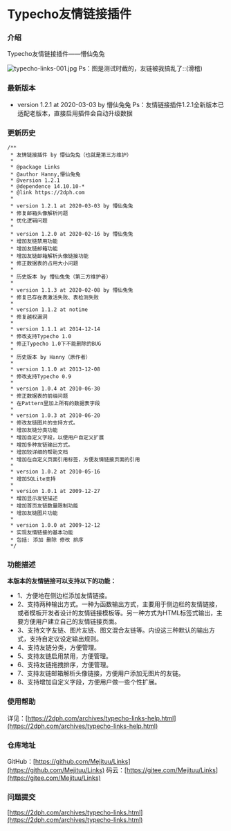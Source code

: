 # Typecho友情链接插件

### 介绍
Typecho友情链接插件——懵仙兔兔

![typecho-links-001.jpg](https://cdn.2dph.com/images/2020/02/typecho-links-001.jpg)
Ps：图是测试时截的，友链被我搞乱了::(滑稽)

### 最新版本

 - version 1.2.1 at 2020-03-03 by 懵仙兔兔
Ps：友情链接插件1.2.1全新版本已适配老版本，直接启用插件会自动升级数据

### 更新历史
```
/**
 * 友情链接插件 by 懵仙兔兔（也就是第三方维护）
 * 
 * @package Links
 * @author Hanny,懵仙兔兔
 * @version 1.2.1
 * @dependence 14.10.10-*
 * @link https://2dph.com
 * 
 * version 1.2.1 at 2020-03-03 by 懵仙兔兔
 * 修复邮箱头像解析问题
 * 优化逻辑问题
 * 
 * version 1.2.0 at 2020-02-16 by 懵仙兔兔
 * 增加友链禁用功能
 * 增加友链邮箱功能
 * 增加友链邮箱解析头像链接功能
 * 修正数据表的占用大小问题
 * 
 * 历史版本 by 懵仙兔兔（第三方维护者）
 * 
 * version 1.1.3 at 2020-02-08 by 懵仙兔兔
 * 修复已存在表激活失败、表检测失败
 * 
 * version 1.1.2 at notime
 * 修复越权漏洞
 * 
 * version 1.1.1 at 2014-12-14
 * 修改支持Typecho 1.0
 * 修正Typecho 1.0下不能删除的BUG
 * 
 * 历史版本 by Hanny（原作者）
 * 
 * version 1.1.0 at 2013-12-08
 * 修改支持Typecho 0.9
 * 
 * version 1.0.4 at 2010-06-30
 * 修正数据表的前缀问题
 * 在Pattern里加上所有的数据表字段
 * 
 * version 1.0.3 at 2010-06-20
 * 修改友链图片的支持方式。
 * 增加友链分类功能
 * 增加自定义字段，以便用户自定义扩展
 * 增加多种友链输出方式。
 * 增加较详细的帮助文档
 * 增加在自定义页面引用标签，方便友情链接页面的引用
 * 
 * version 1.0.2 at 2010-05-16
 * 增加SQLite支持
 * 
 * version 1.0.1 at 2009-12-27
 * 增加显示友链描述
 * 增加首页友链数量限制功能
 * 增加友链图片功能
 * 
 * version 1.0.0 at 2009-12-12
 * 实现友情链接的基本功能
 * 包括: 添加 删除 修改 排序
 */
```

### 功能描述
**本版本的友情链接可以支持以下的功能：**

 - 1、方便地在侧边栏添加友情链接。
 - 2、支持两种输出方式。一种为函数输出方式，主要用于侧边栏的友情链接，或者模板开发者设计的友情链接模板等。另一种方式为HTML标签式输出，主要方便用户建立自己的友情链接页面。
 - 3、支持文字友链、图片友链、图文混合友链等。内设这三种默认的输出方式，支持自定议设定输出规则。
 - 4、支持友链分类，方便管理。
 - 5、支持友链启用禁用，方便管理。
 - 6、支持友链拖拽排序，方便管理。
 - 7、支持友链邮箱解析头像链接，方便用户添加无图片的友链。
 - 8、支持增加自定义字段，方便用户做一些个性扩展。

### 使用帮助
详见：[https://2dph.com/archives/typecho-links-help.html](https://2dph.com/archives/typecho-links-help.html)

### 仓库地址
GitHub：[https://github.com/Mejituu/Links](https://github.com/Mejituu/Links)
码云：[https://gitee.com/Mejituu/Links](https://gitee.com/Mejituu/Links)

### 问题提交
[https://2dph.com/archives/typecho-links.html](https://2dph.com/archives/typecho-links.html)